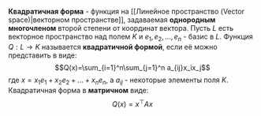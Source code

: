 **Квадратичная форма** - функция на [[Линейное пространство (Vector space)|векторном пространстве]], задаваемая **однородным многочленом** второй степени от координат вектора.
Пусть $L$ есть векторное пространство над полем $K$ и $e_1,e_2,...,e_n$ - базис в $L$. Функция $Q:L\rightarrow K$ называется **квадратичной формой**, если её можно представить в виде:$$Q(x)=\sum_{i=1}^n\sum_{j=1}^n a_{ij}x_ix_j$$где $x=x_1e_1+x_2e_2+...+x_ne_n$, а $a_{ij}$ - некоторые элементы поля $K$.
Квадратичная форма в **матричном** виде:$$Q(x)=x^\top Ax$$